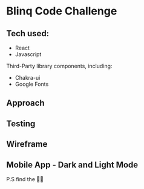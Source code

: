 # Blinq Code Challenge

## Tech used:

- React
- Javascript

Third-Party library components, including:

- Chakra-ui
- Google Fonts

## Approach

## Testing

## Wireframe

## Mobile App - Dark and Light Mode

P.S find the 🐰🪺
